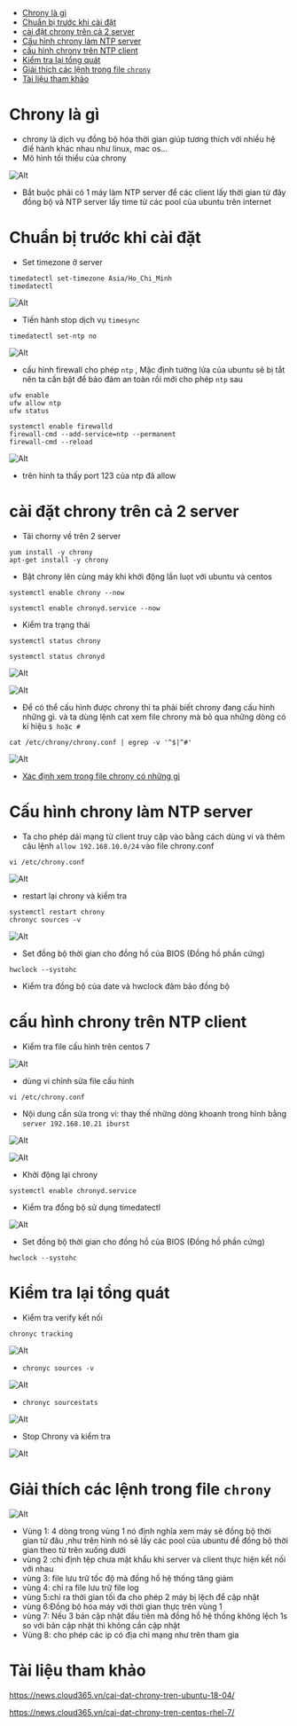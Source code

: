 - [Chrony là gì](#chrony-là-gì)
- [Chuẩn bị trước khi cài đặt](#chuẩn-bị-trước-khi-cài-đặt)
- [cài đặt chrony trên cả 2 server](#cài-đặt-chrony-trên-cả-2-server)
- [Cấu hình chrony làm NTP server](#cấu-hình-chrony-làm-ntp-server)
- [cấu hình chrony trên NTP client](#cấu-hình-chrony-trên-ntp-client)
- [Kiểm tra lại tổng quát](#kiểm-tra-lại-tổng-quát)
- [Giải thích các lệnh trong file `chrony`](#giải-thích-các-lệnh-trong-file-chrony)
- [Tài liệu tham khảo](#tài-liệu-tham-khảo)

# Chrony là gì
- chrony là dịch vụ đồng bộ hóa thời gian giúp tương thích với nhiều hệ điề hành khác nhau như linux, mac os...
- Mô hình tối thiểu của chrony 

![Alt](/thuctap/anh/Screenshot_345.png)

- Bắt buộc phải có 1 máy làm NTP server để các client lấy thời gian từ đây đồng bộ và NTP server lấy time từ các pool của ubuntu trên internet

# Chuẩn bị trước khi cài đặt 
- Set timezone ở server

```
timedatectl set-timezone Asia/Ho_Chi_Minh
timedatectl 
```
![Alt](/thuctap/anh/Screenshot_192.png)

- Tiến hành stop dịch vụ `timesync`

```
timedatectl set-ntp no
```

![Alt](/thuctap/anh/Screenshot_193.png)

- cấu hình firewall cho phép `ntp` , Mặc định tường lửa của ubuntu sẽ bị tắt nên ta cần bật để bảo đảm an toàn rồi mới cho phép `ntp` sau

```
ufw enable
ufw allow ntp 
ufw status
```

```
systemctl enable firewalld
firewall-cmd --add-service=ntp --permanent 
firewall-cmd --reload
```
![Alt](/thuctap/anh/Screenshot_194.png)

- trên hình ta thấy port 123 của ntp đã allow
# cài đặt chrony trên cả 2 server

- Tải chorny về trên 2 server

```
yum install -y chrony
apt-get install -y chrony
```

- Bật chrony lên cùng máy khi khởi động lần luọt với ubuntu và centos

```
systemctl enable chrony --now
```
```
systemctl enable chronyd.service --now
```
- Kiểm tra trạng thái 

```
systemctl status chrony
```
```
systemctl status chronyd
```
![Alt](/thuctap/anh/Screenshot_195.png)

![Alt](/thuctap/anh/Screenshot_196.png)

- Để có thể cấu hình được chrony thì ta phải biết chrony đang cấu hình những gì. và ta dùng lệnh cat xem file chrony mà bỏ qua những dòng có kí hiệu `$ hoặc #`

```
cat /etc/chrony/chrony.conf | egrep -v '^$|^#'
```

![Alt](/thuctap/anh/Screenshot_197.png)
- [Xác định xem trong file chrony có những gì](https://github.com/thanhquang99/thuctap2023/blob/main/thuctap/linux/chrony.md#gi%E1%BA%A3i-th%C3%ADch-c%C3%A1c-l%E1%BB%87nh-trong-file-chrony)

# Cấu hình chrony làm NTP server
- Ta cho phép dải mạng từ client truy cập vào bằng cách dùng vi và thêm câu lệnh `allow 192.168.10.0/24` vào file chrony.conf

```
vi /etc/chrony.conf
```

![Alt](/thuctap/anh/Screenshot_199.png)

- restart lại chrony và kiểm tra

```
systemctl restart chrony
chronyc sources -v

```
![Alt](/thuctap/anh/Screenshot_201.png)

- Set đồng bộ thời gian cho đồng hồ của BIOS (Đồng hồ phần cứng)

```
hwclock --systohc
```
- Kiểm tra đồng bộ của date và hwclock đảm bảo đồng bộ

# cấu hình chrony trên NTP client
- Kiểm tra file cấu hình trên centos 7

![Alt](/thuctap/anh/Screenshot_202.png)

- dùng vi chỉnh sửa file cấu hình

```
vi /etc/chrony.conf
```
- Nội dung cần sửa trong vi: thay thế những dòng khoanh trong hình bằng `server 192.168.10.21 iburst`

![Alt](/thuctap/anh/Screenshot_203.png)

![Alt](/thuctap/anh/Screenshot_205.png)

- Khởi động lại chrony

```
systemctl enable chronyd.service
```
- Kiểm tra đồng bộ sử dụng timedatectl

![Alt](/thuctap/anh/Screenshot_206.png)

- Set đồng bộ thời gian cho đồng hồ của BIOS (Đồng hồ phần cứng)

```
hwclock --systohc
```
# Kiểm tra lại tổng quát
- Kiểm tra verify kết nối

```
chronyc tracking
```
![Alt](/thuctap/anh/Screenshot_207.png)

- `chronyc sources -v`

![Alt](/thuctap/anh/Screenshot_208.png)

- `chronyc sourcestats`


![Alt](/thuctap/anh/Screenshot_209.png)

- Stop Chrony và kiểm tra

![Alt](/thuctap/anh/Screenshot_210.png)

# Giải thích các lệnh trong file `chrony`

![Alt](/thuctap/anh/Screenshot_222.png)

- Vùng 1: 4 dòng trong vùng 1 nó định nghĩa xem máy sẽ đồng bộ thời gian từ đâu ,như trên hình nó sẽ lấy các pool của ubuntu để đồng bộ thời gian theo từ trên xuống dưới
- vùng 2 :chỉ định tệp chưa mật khẩu khi server và client thực hiện kết nối với nhau
- vùng 3: file lưu trữ tốc độ mà đồng hồ hệ thống tăng giảm
- vùng 4: chỉ ra file lưu trữ file log
- vùng 5:chỉ ra thời gian tối đa cho phép 2 máy bị lệch để cập nhật
- vùng 6:Đồng bộ hóa máy với thời gian thực trên vùng 1
- vùng 7: Nếu 3 bản cập nhật đầu tiên mà đồng hồ hệ thống không lệch 1s so với bản cập nhật thì không cần cập nhật
- Vùng 8: cho phép các ip có địa chỉ mạng như trên tham gia


# Tài liệu tham khảo 

https://news.cloud365.vn/cai-dat-chrony-tren-ubuntu-18-04/

https://news.cloud365.vn/cai-dat-chrony-tren-centos-rhel-7/